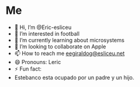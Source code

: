# Me #
- 👋 Hi, I’m @Eric-esliceu
- 👀 I’m interested in football
- 🌱 I’m currently learning about microsystems
- 💞️ I’m looking to collaborate on Apple
- 📫 How to reach me eegiraldog@esliceu.net
- 😄 Pronouns: Leric
- ⚡ Fun fact: 
- Estebanco esta ocupado por un padre y un hijo.
<!---
Eric-esliceu/Eric-esliceu is a ✨ special ✨ repository because its `README.md` (this file) appears on your GitHub profile.
You can click the Preview link to take a look at your changes.
--->
